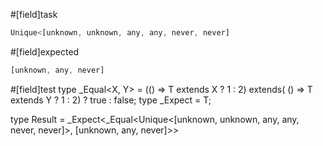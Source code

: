 #[field]task
```ts
Unique<[unknown, unknown, any, any, never, never]
```

#[field]expected
```ts
[unknown, any, never]
```

#[field]test
type _Equal<X, Y> = (<T>() => T extends X ? 1 : 2) extends(
    <T>() => T extends Y ? 1 : 2) ? true : false;
type _Expect<T extends true> = T;

type Result = _Expect<_Equal<Unique<[unknown, unknown, any, any, never, never]>, [unknown, any, never]>>